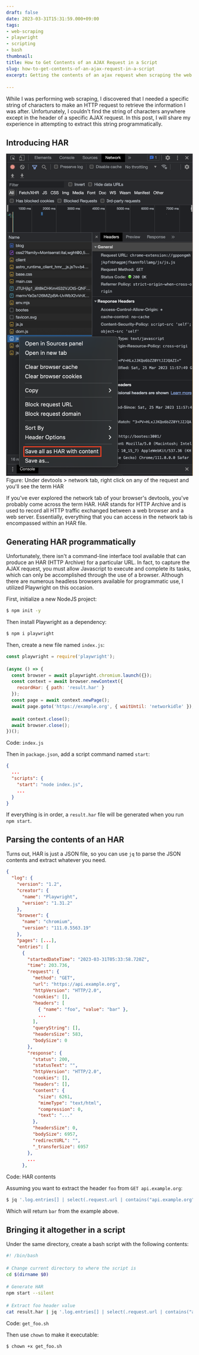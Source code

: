 ```yaml
---
draft: false
date: 2023-03-31T15:31:59.000+09:00
tags:
- web-scraping
- playwright
- scripting
- bash
thumbnail:
title: How to Get Contents of an AJAX Request in a Script
slug: how-to-get-contents-of-an-ajax-request-in-a-script
excerpt: Getting the contents of an ajax request when scraping the web is a non-trivial task, but it could be achieved with a headless browser.

---
```


While I was performing web scraping, I discovered that I needed a specific string of characters to make an HTTP request to retrieve the information I was after. Unfortunately, I couldn't find the string of characters anywhere except in the header of a specific AJAX request. In this post, I will share my experience in attempting to extract this string programmatically.

## Introducing HAR

![Chrome Devtools > Network > right click request > context menu with "Save all as HAR with content" highlighted](../../assets/devtools-har.png)
Figure: Under devtools > network tab, right click on any of the request and you'll see the term HAR

If you've ever explored the network tab of your browser's devtools, you've probably come across the term HAR. HAR stands for HTTP Archive and is used to record all HTTP traffic exchanged between a web browser and a web server. Essentially, everything that you can access in the network tab is encompassed within an HAR file.

## Generating HAR programmatically

Unfortunately, there isn't a command-line interface tool available that can produce an HAR (HTTP Archive) for a particular URL. In fact, to capture the AJAX request, you must allow Javascript to execute and complete its tasks, which can only be accomplished through the use of a browser. Although there are numerous headless browsers available for programmatic use, I utilized Playwright on this occasion.

First, initialize a new NodeJS project:

```bash
$ npm init -y
```

Then install Playwright as a dependency:

```bash
$ npm i playwright
```

Then, create a new file named `index.js`:

```js
const playwright = require('playwright');

(async () => {
  const browser = await playwright.chromium.launch({});
  const context = await browser.newContext({
    recordHar: { path: 'result.har' }
  });
  const page = await context.newPage();
  await page.goto('https://example.org', { waitUntil: 'networkidle' });

  await context.close();
  await browser.close();
})();
```
Code: `index.js`

Then in `package.json`, add a script command named `start`:

```json
{
  ...
  "scripts": {
    "start": "node index.js",
    ...
  }
}
```

If everything is in order, a `result.har` file will be generated when you run `npm start`.

## Parsing the contents of an HAR

Turns out, HAR is just a JSON file, so you can use `jq` to parse the JSON contents and extract whatever you need.

```json
{
  "log": {
    "version": "1.2",
    "creator": {
      "name": "Playwright",
      "version": "1.31.2"
    },
    "browser": {
      "name": "chromium",
      "version": "111.0.5563.19"
    },
    "pages": [...],
    "entries": [
      {
        "startedDateTime": "2023-03-31T05:33:58.720Z",
        "time": 203.736,
        "request": {
          "method": "GET",
          "url": "https://api.example.org",
          "httpVersion": "HTTP/2.0",
          "cookies": [],
          "headers": [
            { "name": "foo", "value": "bar" },
            ...
          ],
          "queryString": [],
          "headersSize": 583,
          "bodySize": 0
        },
        "response": {
          "status": 200,
          "statusText": "",
          "httpVersion": "HTTP/2.0",
          "cookies": [],
          "headers": [],
          "content": {
            "size": 6261,
            "mimeType": "text/html",
            "compression": 0,
            "text": "..."
          },
          "headersSize": 0,
          "bodySize": 6957,
          "redirectURL": "",
          "_transferSize": 6957
        },
        ...
      },
```
Code: HAR contents

Assuming you want to extract the header `foo` from `GET api.example.org`:

```bash
$ jq '.log.entries[] | select(.request.url | contains("api.example.org")) .request.headers[] | select(.name == "foo") .value')
```

Which will return `bar` from the example above.

## Bringing it altogether in a script

Under the same directory, create a bash script with the following contents:

```bash
#! /bin/bash

# Change current directory to where the script is
cd $(dirname $0)

# Generate HAR
npm start --silent

# Extract foo header value
cat result.har | jq '.log.entries[] | select(.request.url | contains("api.example.org")) .request.headers[] | select(.name == "foo") .value'
```
Code: `get_foo.sh`

Then use `chown` to make it executable:

```bash
$ chown +x get_foo.sh
```
